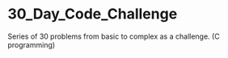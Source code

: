 # 30_Day_Code_Challenge
Series of 30 problems from basic to complex as a challenge. (C programming)
